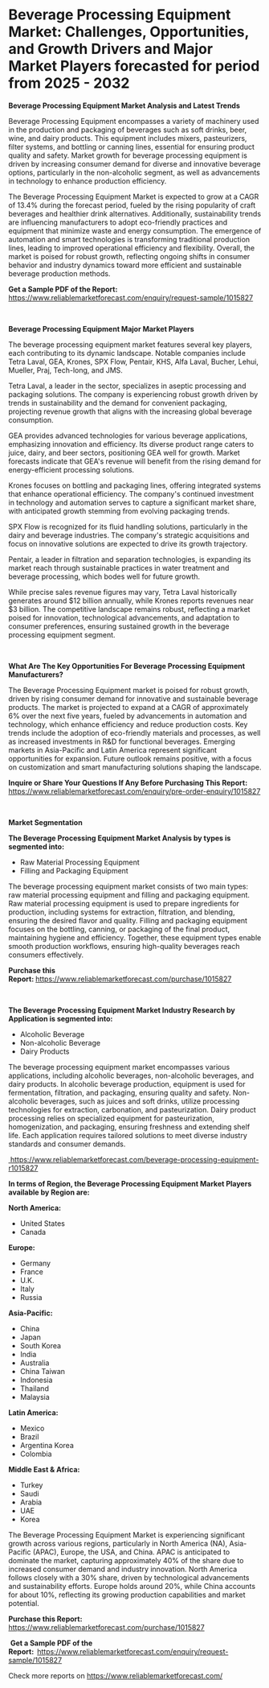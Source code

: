 <p><h1>Beverage Processing Equipment Market: Challenges, Opportunities, and Growth Drivers and Major Market Players forecasted for period from 2025 - 2032</h1></p><p><strong>Beverage Processing Equipment Market Analysis and Latest Trends</strong></p>
<p><p>Beverage Processing Equipment encompasses a variety of machinery used in the production and packaging of beverages such as soft drinks, beer, wine, and dairy products. This equipment includes mixers, pasteurizers, filter systems, and bottling or canning lines, essential for ensuring product quality and safety. Market growth for beverage processing equipment is driven by increasing consumer demand for diverse and innovative beverage options, particularly in the non-alcoholic segment, as well as advancements in technology to enhance production efficiency.</p><p>The Beverage Processing Equipment Market is expected to grow at a CAGR of 13.4% during the forecast period, fueled by the rising popularity of craft beverages and healthier drink alternatives. Additionally, sustainability trends are influencing manufacturers to adopt eco-friendly practices and equipment that minimize waste and energy consumption. The emergence of automation and smart technologies is transforming traditional production lines, leading to improved operational efficiency and flexibility. Overall, the market is poised for robust growth, reflecting ongoing shifts in consumer behavior and industry dynamics toward more efficient and sustainable beverage production methods.</p></p>
<p><strong>Get a Sample PDF of the Report:&nbsp;</strong> <a href="https://www.reliablemarketforecast.com/enquiry/request-sample/1015827?utm_campaign=2721&utm_medium=2&utm_source=Github&utm_content=ia&utm_term=11042025&utm_id=beverage-processing-equipment">https://www.reliablemarketforecast.com/enquiry/request-sample/1015827</a></p>
<p>&nbsp;</p>
<p><strong>Beverage Processing Equipment Major Market Players</strong></p>
<p><p>The beverage processing equipment market features several key players, each contributing to its dynamic landscape. Notable companies include Tetra Laval, GEA, Krones, SPX Flow, Pentair, KHS, Alfa Laval, Bucher, Lehui, Mueller, Praj, Tech-long, and JMS.</p><p>Tetra Laval, a leader in the sector, specializes in aseptic processing and packaging solutions. The company is experiencing robust growth driven by trends in sustainability and the demand for convenient packaging, projecting revenue growth that aligns with the increasing global beverage consumption.</p><p>GEA provides advanced technologies for various beverage applications, emphasizing innovation and efficiency. Its diverse product range caters to juice, dairy, and beer sectors, positioning GEA well for growth. Market forecasts indicate that GEA's revenue will benefit from the rising demand for energy-efficient processing solutions.</p><p>Krones focuses on bottling and packaging lines, offering integrated systems that enhance operational efficiency. The company's continued investment in technology and automation serves to capture a significant market share, with anticipated growth stemming from evolving packaging trends.</p><p>SPX Flow is recognized for its fluid handling solutions, particularly in the dairy and beverage industries. The company's strategic acquisitions and focus on innovative solutions are expected to drive its growth trajectory.</p><p>Pentair, a leader in filtration and separation technologies, is expanding its market reach through sustainable practices in water treatment and beverage processing, which bodes well for future growth.</p><p>While precise sales revenue figures may vary, Tetra Laval historically generates around $12 billion annually, while Krones reports revenues near $3 billion. The competitive landscape remains robust, reflecting a market poised for innovation, technological advancements, and adaptation to consumer preferences, ensuring sustained growth in the beverage processing equipment segment.</p></p>
<p>&nbsp;</p>
<p><strong>What Are The Key Opportunities For Beverage Processing Equipment Manufacturers?</strong></p>
<p><p>The Beverage Processing Equipment market is poised for robust growth, driven by rising consumer demand for innovative and sustainable beverage products. The market is projected to expand at a CAGR of approximately 6% over the next five years, fueled by advancements in automation and technology, which enhance efficiency and reduce production costs. Key trends include the adoption of eco-friendly materials and processes, as well as increased investments in R&D for functional beverages. Emerging markets in Asia-Pacific and Latin America represent significant opportunities for expansion. Future outlook remains positive, with a focus on customization and smart manufacturing solutions shaping the landscape.</p></p>
<p><strong>Inquire or Share Your Questions If Any Before Purchasing This Report:</strong> <a href="https://www.reliablemarketforecast.com/enquiry/pre-order-enquiry/1015827?utm_campaign=2721&utm_medium=2&utm_source=Github&utm_content=ia&utm_term=11042025&utm_id=beverage-processing-equipment">https://www.reliablemarketforecast.com/enquiry/pre-order-enquiry/1015827</a></p>
<p>&nbsp;</p>
<p><strong>Market Segmentation</strong></p>
<p><strong>The Beverage Processing Equipment Market Analysis by types is segmented into:</strong></p>
<p><ul><li>Raw Material Processing Equipment</li><li>Filling and Packaging Equipment</li></ul></p>
<p><p>The beverage processing equipment market consists of two main types: raw material processing equipment and filling and packaging equipment. Raw material processing equipment is used to prepare ingredients for production, including systems for extraction, filtration, and blending, ensuring the desired flavor and quality. Filling and packaging equipment focuses on the bottling, canning, or packaging of the final product, maintaining hygiene and efficiency. Together, these equipment types enable smooth production workflows, ensuring high-quality beverages reach consumers effectively.</p></p>
<p><strong>Purchase this Report:&nbsp;</strong><a href="https://www.reliablemarketforecast.com/purchase/1015827?utm_campaign=2721&utm_medium=2&utm_source=Github&utm_content=ia&utm_term=11042025&utm_id=beverage-processing-equipment">https://www.reliablemarketforecast.com/purchase/1015827</a></p>
<p>&nbsp;</p>
<p><strong>The Beverage Processing Equipment Market Industry Research by Application is segmented into:</strong></p>
<p><ul><li>Alcoholic Beverage</li><li>Non-alcoholic Beverage</li><li>Dairy Products</li></ul></p>
<p><p>The beverage processing equipment market encompasses various applications, including alcoholic beverages, non-alcoholic beverages, and dairy products. In alcoholic beverage production, equipment is used for fermentation, filtration, and packaging, ensuring quality and safety. Non-alcoholic beverages, such as juices and soft drinks, utilize processing technologies for extraction, carbonation, and pasteurization. Dairy product processing relies on specialized equipment for pasteurization, homogenization, and packaging, ensuring freshness and extending shelf life. Each application requires tailored solutions to meet diverse industry standards and consumer demands.</p></p>
<p><a href="https://www.reliablemarketforecast.com/beverage-processing-equipment-r1015827?utm_campaign=2721&utm_medium=2&utm_source=Github&utm_content=ia&utm_term=11042025&utm_id=beverage-processing-equipment">&nbsp;https://www.reliablemarketforecast.com/beverage-processing-equipment-r1015827</a></p>
<p><strong>In terms of Region, the Beverage Processing Equipment Market Players available by Region are:</strong></p>
<p>
    <p> <strong> North America: </strong>
        <ul>
            <li>United States</li>
            <li>Canada</li>
        </ul>
        </p> 
    <p> <strong> Europe: </strong>
        <ul>
            <li>Germany</li>
            <li>France</li>
            <li>U.K.</li>
            <li>Italy</li>
            <li>Russia</li>
        </ul>
        </p> 
    <p> <strong> Asia-Pacific: </strong>
        <ul>
            <li>China</li>
            <li>Japan</li>
            <li>South Korea</li>
            <li>India</li>
            <li>Australia</li>
            <li>China Taiwan</li>
            <li>Indonesia</li>
            <li>Thailand</li>
            <li>Malaysia</li>
        </ul>
        </p> 
    <p> <strong> Latin America: </strong>
        <ul>
            <li>Mexico</li>
            <li>Brazil</li>
            <li>Argentina Korea</li>
            <li>Colombia</li>
        </ul>
        </p> 
    <p> <strong> Middle East & Africa: </strong>
        <ul>
            <li>Turkey</li>
            <li>Saudi</li>
            <li>Arabia</li>
            <li>UAE</li>
            <li>Korea</li>
        </ul>
    </p>
    </p>
<p><p>The Beverage Processing Equipment Market is experiencing significant growth across various regions, particularly in North America (NA), Asia-Pacific (APAC), Europe, the USA, and China. APAC is anticipated to dominate the market, capturing approximately 40% of the share due to increased consumer demand and industry innovation. North America follows closely with a 30% share, driven by technological advancements and sustainability efforts. Europe holds around 20%, while China accounts for about 10%, reflecting its growing production capabilities and market potential.</p></p>
<p><strong>Purchase this Report: </strong><a href="https://www.reliablemarketforecast.com/purchase/1015827?utm_campaign=2721&utm_medium=2&utm_source=Github&utm_content=ia&utm_term=11042025&utm_id=beverage-processing-equipment">https://www.reliablemarketforecast.com/purchase/1015827</a></p>
<p>&nbsp;<strong>Get a Sample PDF of the Report:&nbsp;&nbsp;</strong><a href="https://www.reliablemarketforecast.com/enquiry/request-sample/1015827?utm_campaign=2721&utm_medium=2&utm_source=Github&utm_content=ia&utm_term=11042025&utm_id=beverage-processing-equipment">https://www.reliablemarketforecast.com/enquiry/request-sample/1015827</a></p>
<p><strong></strong></p>
<p>Check more reports on <a href="https://www.reliablemarketforecast.com/?utm_campaign=2721&utm_medium=2&utm_source=Github&utm_content=ia&utm_term=11042025&utm_id=beverage-processing-equipment">https://www.reliablemarketforecast.com/</a></p>